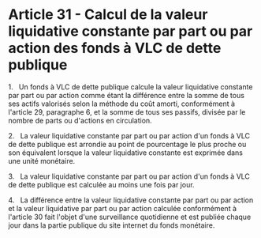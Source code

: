 # Article 31 - Calcul de la valeur liquidative constante par part ou par action des fonds à VLC de dette publique


1.   Un fonds à VLC de dette publique calcule la valeur liquidative constante par part ou par action comme étant la différence entre la somme de tous ses actifs valorisés selon la méthode du coût amorti, conformément à l'article 29, paragraphe 6, et la somme de tous ses passifs, divisée par le nombre de parts ou d'actions en circulation.

2.   La valeur liquidative constante par part ou par action d'un fonds à VLC de dette publique est arrondie au point de pourcentage le plus proche ou son équivalent lorsque la valeur liquidative constante est exprimée dans une unité monétaire.

3.   La valeur liquidative constante par part ou par action d'un fonds à VLC de dette publique est calculée au moins une fois par jour.

4.   La différence entre la valeur liquidative constante par part ou par action et la valeur liquidative par part ou par action calculée conformément à l'article 30 fait l'objet d'une surveillance quotidienne et est publiée chaque jour dans la partie publique du site internet du fonds monétaire.
